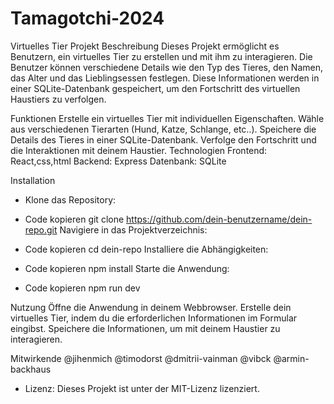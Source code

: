 # Tamagotchi-2024

Virtuelles Tier Projekt
Beschreibung
Dieses Projekt ermöglicht es Benutzern, ein virtuelles Tier zu erstellen und mit ihm zu interagieren. Die Benutzer können verschiedene Details wie den Typ des Tieres, den Namen, das Alter und das Lieblingsessen festlegen. Diese Informationen werden in einer SQLite-Datenbank gespeichert, um den Fortschritt des virtuellen Haustiers zu verfolgen.

Funktionen
Erstelle ein virtuelles Tier mit individuellen Eigenschaften.
Wähle aus verschiedenen Tierarten (Hund, Katze, Schlange, etc..).
Speichere die Details des Tieres in einer SQLite-Datenbank.
Verfolge den Fortschritt und die Interaktionen mit deinem Haustier.
Technologien
Frontend: React,css,html
Backend: Express
Datenbank: SQLite

Installation

- Klone das Repository:

- Code kopieren
  git clone https://github.com/dein-benutzername/dein-repo.git
  Navigiere in das Projektverzeichnis:


- Code kopieren
  cd dein-repo
  Installiere die Abhängigkeiten:

- Code kopieren
  npm install
  Starte die Anwendung:

- Code kopieren
  npm run dev


Nutzung
Öffne die Anwendung in deinem Webbrowser.
Erstelle dein virtuelles Tier, indem du die erforderlichen Informationen im Formular eingibst.
Speichere die Informationen, um mit deinem Haustier zu interagieren.

Mitwirkende
@jihenmich
@timodorst
@dmitrii-vainman
@vibck
@armin-backhaus


- Lizenz:
Dieses Projekt ist unter der MIT-Lizenz lizenziert.

